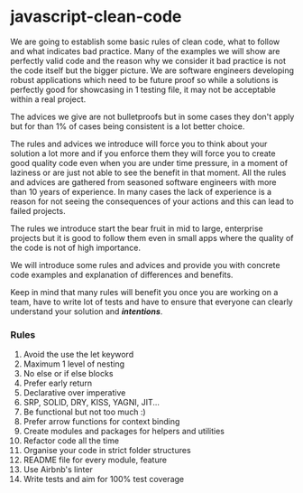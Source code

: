 # javascript-clean-code

We are going to establish some basic rules of clean code, what to follow and what indicates bad practice. 
Many of the examples we will show are perfectly valid code and the reason why we consider it bad practice is not the 
code itself but the bigger picture. We are software engineers developing robust applications which need to be future 
proof so while a solutions is perfectly good for showcasing in 1 testing file, it may not be acceptable 
within a real project. 

The advices we give are not bulletproofs but in some cases they don't apply but for than 1% of cases being consistent 
is a lot better choice. 

The rules and advices we introduce will force you to think about your solution a lot more and if you enforce them 
they will force you to create good quality code even when you are under time pressure, in a moment of laziness or are 
just not able to see the benefit in that moment. All the rules and advices are gathered from seasoned software engineers
with more than 10 years of experience. In many cases the lack of experience is a reason for not seeing the 
consequences of your actions and this can lead to failed projects.

The rules we introduce start the bear fruit in mid to large, enterprise projects but it is good to follow them even 
in small apps where the quality of the code is not of high importance.

We will introduce some rules and advices and provide you with concrete code examples and explanation of differences 
and benefits.

Keep in mind that many rules will benefit you once you are working on a team, have to write lot of tests and have to 
ensure that everyone can clearly understand your solution and <b><i>intentions</i></b>.

### Rules

1. Avoid the use the let keyword
2. Maximum 1 level of nesting
3. No else or if else blocks
4. Prefer early return
5. Declarative over imperative
6. SRP, SOLID, DRY, KISS, YAGNI, JIT...
7. Be functional but not too much :)
8. Prefer arrow functions for context binding
9. Create modules and packages for helpers and utilities
10. Refactor code all the time
11. Organise your code in strict folder structures 
12. README file for every module, feature
13. Use Airbnb's linter
14. Write tests and aim for 100% test coverage
